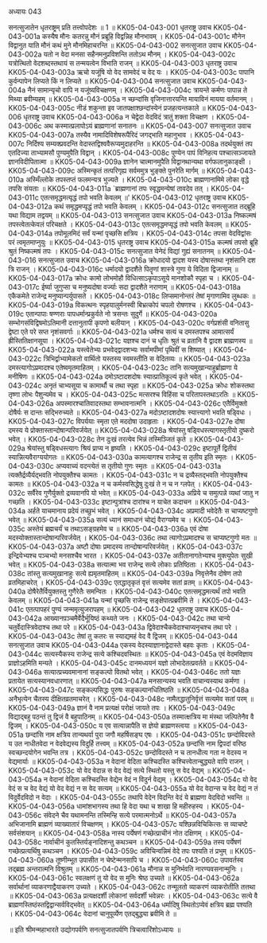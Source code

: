 अध्यायः 043

सनत्सुजातेन धृतराष्ट्रम् प्रति तत्त्वोपदेशः ॥ 1 ॥
KK05-04-043-001	धृतराष्ट्र उवाच 
KK05-04-043-001a	कस्यैष मौनः कतरन्नु मौनं प्रब्रूहि विद्वन्निह मौनभावम् ।
KK05-04-043-001c	मौनेन विद्वानुत याति मौनं कथं मुने मौनमिहाचरन्ति ॥
KK05-04-043-002	सनत्सुजात उवाच 
KK05-04-043-002a	यतो न वेदा मनसा सहैनमनुप्रविशन्ति ततोऽथ मौनम् ।
KK05-04-043-002c	यत्रोत्थितो वेदशब्दस्तथायं स तन्मयत्वेन विभाति राजन् ॥
KK05-04-043-003	धृतराष्ट्र उवाच 
KK05-04-043-003a	ऋचो यजूंषि यो वेद सामवेदं च वेद यः ।
KK05-04-043-003c	पापानि कुर्वन्पापेन लिप्यते किं न लिप्यते ॥
KK05-04-043-004	सनत्सुजात उवाच 
KK05-04-043-004a	नैनं सामान्यृचो वापि न यजूंष्यविचक्षणम् ।
KK05-04-043-004c	त्रायन्ते कर्मणः पापान्न ते मिथ्या ब्रवीम्यहम् ॥
KK05-04-043-005a	न च्छन्दांसि वृजिनात्तारयन्ति मायाविनं मायया वर्तमानम् ।
KK05-04-043-005c	नीडं शकुन्ता इव जातपक्षाश्छन्दांस्येनं प्रजहत्यन्तकाले ॥
KK05-04-043-006	धृतराष्ट्र उवाच 
KK05-04-043-006a	न चेद्वेदा वेदविदं त्रातुं शक्ता विचक्षण ।
KK05-04-043-006c	अथ कस्मात्प्रलापोऽयं ब्राह्मणानां सनातनः ॥
KK05-04-043-007	सनत्सुजात उवाच 
KK05-04-043-007a	तस्यैव नामादिविशेषरूपैरिदं जगद्भाति महानुभाव ।
KK05-04-043-007c	निर्दिश्य सम्यक्प्रवदन्ति वेदास्तद्विश्ववैरूप्यमुदाहरन्ति ॥
KK05-04-043-008a	तदर्थयुक्तं तप एतदिज्या ताभ्यामसौ पुण्यमुपैति विद्वान् ।
KK05-04-043-008c	पुण्येन पापं विनिहत्य पश्चात्सञ्जायते ज्ञानविदीपितात्मा ॥
KK05-04-043-009a	ज्ञानेन चात्मानमुपैति विद्वानथान्यथा वर्गफलानुकाङ्क्षी ।
KK05-04-043-009c	अस्मिन्कृतं तत्परिगृह्य सर्वममुत्र भुङ्क्ते पुनरेति मार्गम् ॥
KK05-04-043-010a	अस्मिँल्लोके तपस्तप्तं फलमन्यत्र भुज्यते ।
KK05-04-043-010c	ब्राह्मणानामिमे लोका वृद्धे तपसि संयताः ॥
KK05-04-043-011a	`ब्राह्मणानां तपः स्वृद्धमन्येषां तावदेव तत् ।
KK05-04-043-011c	एतत्समृद्धमत्यृद्धं तपो भवति केवलम् ॥'
KK05-04-043-012	धृतराष्ट्र उवाच 
KK05-04-043-012a	कथं समृद्धमप्यृद्धं तपो भवति केवलम् ।
KK05-04-043-012c	सनत्सुजात तद्ब्रूहि यथा विद्याम तद्वयम् ॥
KK05-04-043-013	सनत्सुजात उवाच 
KK05-04-043-013a	निष्कल्मषं तपस्त्वेतत्केवलं परिचक्षते ।
KK05-04-043-013c	एतत्समृद्धमप्यृद्धं तपो भवति केवलम् ॥
KK05-04-043-014a	तपोमूलमिदं सर्वं यन्मां पृच्छसि क्षत्रिय ।
KK05-04-043-014c	तपसा वेदविद्वांसः परं त्वमृतमाप्नुयुः ॥
KK05-04-043-015	धृतराष्ट्र उवाच 
KK05-04-043-015a	कल्मषं तपसो ब्रूहि श्रुतं निष्कल्मषं तपः ।
KK05-04-043-015c	सनत्सुजात येनेदं विद्यां गुह्यं सनातनम् ॥
KK05-04-043-016	सनत्सुजात उवाच 
KK05-04-043-016a	क्रोधादयो द्वादश यस्य दोषास्तथा नृशंसानि दश त्रि राजन् ।
KK05-04-043-016c	धर्मादयो द्वादशैते पितॄणां शास्त्रे गुणा ये विदिता द्विजानाम् ॥
KK05-04-043-017a	क्रोधः कामो लोभमोहौ विधित्साऽकृपाऽसूये मानशोकौ स्पृहा च ।
KK05-04-043-017c	ईर्ष्या जुगुप्सा च मनुष्यदोषा वर्ज्याः सदा द्वादशैते नराणाम् ॥
KK05-04-043-018a	एकैकमेते राजेन्द्र मनुष्यान्पर्युपासते ।
KK05-04-043-018c	लिप्समानोन्तरं तेषां मृगाणामिव लुब्धकः ॥
KK05-04-043-019a	विकत्थनः स्पृहयालुर्मनस्वी बिभ्रत्कोपं चपलो रोषणश्च ।
KK05-04-043-019c	एतान्पापाः षण्णराः पापधर्मान्प्रकुर्वते नो त्रसन्तः सुदुर्गे ॥
KK05-04-043-020a	सम्भोगसंविद्विषमोऽतिमानी दत्तानुतापी कृपणो बलीयान् ।
KK05-04-043-020c	वर्गप्रशंसी वनितासु द्वेष्टा एते परे सप्त नृशंसवर्गाः ॥
KK05-04-043-021a	धर्मश्च सत्यं च दमस्तपश्च आमात्सर्यं ह्रीस्तितिक्षानसूया ।
KK05-04-043-021c	यज्ञश्च दानं च धृतिः श्रुतं च व्रतानि वै द्वादश ब्राह्मणस्य ॥
KK05-04-043-022a	यस्त्वेतेभ्यः प्रभवेद्द्वादशभ्यः सर्वामपीमां पृथिवीं स शिष्यात् ।
KK05-04-043-022c	त्रिभिर्द्वाभ्यामेकतो वार्थितो यस्तस्य स्वमस्तीति स वेदितव्यः ॥
KK05-04-043-023a	दमस्त्यागोऽप्रमादश्च एतेष्वमृतमाहितम् ।
KK05-04-043-023c	तानि सत्यमुखान्याहुर्ब्राह्मणा ये मनीषिणः ॥
KK05-04-043-024a	दमोऽष्टादशदोषः स्यात्प्रातिकूल्यं कृते भवेत् ।
KK05-04-043-024c	अनृतं चाभ्यसूया च कामार्थौ च तथा स्पृहा ॥
KK05-04-043-025a	क्रोधः शोकस्तथा तृष्णा लोभः पैशुन्यमेव च ।
KK05-04-043-025c	मत्सरश्च विहिंसा च परितापस्तथाऽरतिः ॥
KK05-04-043-026a	अपस्मारश्चातिवादस्तथा सम्भावनात्मनि ।
KK05-04-043-026c	एतैर्विमुक्तो दोषैर्यः स दान्तः सद्भिरुच्यते ॥
KK05-04-043-027a	मदोऽष्टादशदोषः स्यात्त्यागो भवति षड्विधः ।
KK05-04-043-027c	विपर्ययाः स्मृता एते मददोषा उदाहृताः ।
KK05-04-043-027e	दोषा दमस्य ये प्रोक्तास्तान्दोषान्परिवर्जयेत् ॥
KK05-04-043-028a	श्रेयांस्तु षड्विधस्त्यागस्तृतीयो दुष्करो भवेत् ।
KK05-04-043-028c	तेन दुःखं तरत्येव भिन्नं तस्मिञ्जितं कृते ॥
KK05-04-043-029a	श्रेयांस्तु षड्विधस्त्यागः श्रियं प्राप्य न हृष्यति ।
KK05-04-043-029c	इष्टापूर्ते द्वितीयं स्यान्नित्यवैराग्ययोगतः ॥
KK05-04-043-030a	कामत्यागश्च राजेन्द्र स तृतीय इति स्मृतः ।
KK05-04-043-030c	अप्यवाच्यं वदन्त्येतं स तृतीयो गुणः स्मृतः ॥
KK05-04-043-031a	त्यक्तैर्द्रव्यैर्यद्भवति नोपयुक्तैश्च कामतः ।
KK05-04-043-031c	न च द्रव्यैस्तद्भवति नोपयुक्तैश्च कामतः ॥
KK05-04-043-032a	न च कर्मस्वसिद्धेषु दुःखं ते न च न ग्लपेत् ।
KK05-04-043-032c	सर्वैरेव गुणैर्युक्तो द्रव्यवानपि यो भवेत् ॥
KK05-04-043-033a	अप्रिये च समुत्पन्ने व्यथां जातु न गच्छति ।
KK05-04-043-033c	इष्टान्पुत्रांश्च दारांश्च न याचेत कदाचन ॥
KK05-04-043-034a	अर्हते याचमानाय प्रदेयं तच्छुभं भवेत् ।
KK05-04-043-034c	अप्रमादी भवेदेतैः स चाप्यष्टगुणो भवेत् ॥
KK05-04-043-035a	सत्यं ध्यानं समाधानं चोद्यं वैराग्यमेव च ।
KK05-04-043-035c	अस्तेयं ब्रह्मचर्यं च तथाऽसङ्ग्रहमेव च ॥
KK05-04-043-036a	एवं दोषा मदस्योक्तास्तान्दोषान्परिवर्जयेत् ।
KK05-04-043-036c	तथा त्यागोऽप्रमादश्च स चाप्यष्टगुणो मतः ॥
KK05-04-043-037a	अष्टौ दोषाः प्रमादस्य तान्दोषान्परिवर्जयेत् ।
KK05-04-043-037c	इन्द्रियेभ्यश्च पञ्चभ्यो मनसश्चैव भारत ।
KK05-04-043-037e	अतीतानागतेभ्यश्च मुक्त्युपेतः सुखी भवेत् ॥
KK05-04-043-038a	सत्यात्मा भव राजेन्द्र सत्ये लोकाः प्रतिष्ठिताः ।
KK05-04-043-038c	तांस्तु सत्यमुखानाहुः सत्ये ह्यमृतमाहितम् ॥
KK05-04-043-039a	निवृत्तेनैव दोषेण तपो व्रतमिहाचरेत् ।
KK05-04-043-039c	एतद्धातृकृतं वृत्तं सत्यमेव सतां व्रतम् ॥
KK05-04-043-040a	दोषैरेतैर्वियुक्तस्तु गुणैरेतैः समन्वितः ।
KK05-04-043-040c	एतत्समृद्धमत्यर्थं तपो भवति केवलम् ॥
KK05-04-043-041a	यन्मां पृच्छसि राजेन्द्र सङ्क्षेपात्प्रब्रवीमि ते ।
KK05-04-043-041c	एतत्पापहरं पुण्यं जन्ममृत्युजरापहम् ॥
KK05-04-043-042	धृतराष्ट्र उवाच 
KK05-04-043-042a	आख्यानप़ञ्चमैर्वेदैर्भूयिष्ठं कथ्यते जनः ।
KK05-04-043-042c	तथा चान्ये चतुर्वेदास्त्रिवेदाश्च तथा परे ॥
KK05-04-043-043a	द्विवेदाश्चैकवेदाश्चाप्यनृचश्च तथा परे ।
KK05-04-043-043c	तेषां तु कतरः स स्याद्यमहं वेद वै द्विजम् ॥
KK05-04-043-044	सनत्सुजात उवाच 
KK05-04-043-044a	एकस्य वेदस्याज्ञानाद्वेदास्ते बहवः कृताः ।
KK05-04-043-044c	सत्यस्यैकस्य राजेन्द्र सत्ये कश्चिदवस्थितः ॥
KK05-04-043-045a	एवं वेदमविज्ञाय प्राज्ञोऽहमिति मन्यते ।
KK05-04-043-045c	दानमध्ययनं यज्ञो लोभादेतत्प्रवर्तते ॥
KK05-04-043-046a	सत्यात्प्रच्यवमानानां सङ्कल्पो वितथो भवेत् ।
KK05-04-043-046c	ततो यज्ञः प्रतायेत सत्यस्यानवधारणात् ॥
KK05-04-043-047a	मनसान्यस्य भवति वाचान्यस्याथ कर्मणा ।
KK05-04-043-047c	सङ्कल्पसिद्धः पुरुषः सङ्कल्पानधितिष्ठति ॥
KK05-04-043-048a	अनैभृत्येन चैतस्य दीक्षितव्रतमाचरेत् ।
KK05-04-043-048c	नामैतद्धातुनिर्वृत्तं सत्यमेव सतां परम् ॥
KK05-04-043-049a	ज्ञानं वै नाम प्रत्यक्षं परोक्षं जायते तपः ।
KK05-04-043-049c	विद्याद्बहु पठन्तं तु द्विजं वै बहुपाठिनम् ॥
KK05-04-043-050a	तस्मात्क्षत्रिय मा मंस्था जल्पितेनैव वै द्विजम् ।
KK05-04-043-050c	य एव सत्यान्नापैति स ज्ञेयो ब्राह्मणस्त्वया ॥
KK05-04-043-051a	छन्दांसि नाम क्षत्रिय तान्यथर्वा पुरा जगौ महर्षिसङ्घ एषः । 
KK05-04-043-051c	छन्दोविदस्ते य उत नाधीतवेदा न वेदवेद्यस्य विदुर्हि तत्त्वम् ॥
KK05-04-043-052a	छन्दांसि नाम द्विपदां वरिष्ठ स्वच्छन्दयोगेन भवन्ति तत्र ।
KK05-04-043-052c	छन्दोविदस्ते न च तानधीत्य गता न वेदस्य न वेद्यमार्याः ॥
KK05-04-043-053a	न वेदानां वेदिता कश्चिदस्ति कश्चित्त्वेतान्बुद्ध्यते वापि राजन् ।
KK05-04-043-053c	यो वेद वेदान्न स वेद वेद्यं सत्ये स्थितो यस्तु स वेद वेद्यम् ॥
KK05-04-043-054a	न वेदानां वेदिता कश्चिदस्ति वेद्येन वेदं न विदुर्न वेद्यम् ।
KK05-04-043-054c	यो वेद वेदं स च वेद वेद्यं यो वेद वेद्यं न स वेद सत्यम् ॥
KK05-04-043-055a	यो वेद वेदान्स च वेद वेद्यं न तं विदुर्वेदविदो न वेदाः ।
KK05-04-043-055c	तथापि वेदेन विदन्ति वेदं ये ब्राह्मणा वेदविदो भवन्ति ॥
KK05-04-043-056a	धामांशभागस्य तथा हि वेदा यथा च शाखा हि महीरुहस्य ।
KK05-04-043-056c	संवेदने चैव यथामनन्ति तस्मिन्हि सत्ये परमात्मनोऽर्थे ॥
KK05-04-043-057a	अभिजानामि ब्राह्मणं व्याख्यातारं विचक्षणम् ।
KK05-04-043-057c	यश्छिन्नविचिकित्सः स व्याचष्टे सर्वसंशयान् ॥
KK05-04-043-058a	नास्य पर्येषणं गच्छेत्प्राचीनं नोत दक्षिणम् ।
KK05-04-043-058c	नार्वाचीनं कुतस्तिर्यङ्नादिशन्तु कथञ्चन ॥
KK05-04-043-059a	तस्य पर्येषणं गच्छेत्प्रत्यर्थिषु कथञ्चन ।
KK05-04-043-059c	अविचिन्वन्निमं वेदे तपः पश्यति तं प्रभुम् ॥
KK05-04-043-060a	तूष्णीम्भूत उपासीत न चेष्टेन्मनसापि च ।
KK05-04-043-060c	उपावर्तस्व तद्ब्रह्म अन्तरात्मनि विश्रुतम् ॥
KK05-04-043-061a	मौनान्न स मुनिर्भवति नारण्यवसनान्मुनिः ।
KK05-04-043-061c	स्वलक्षणं तु यो वेद स मुनिः श्रेष्ठ उच्यते ॥
KK05-04-043-062a	सर्वार्थानां व्याकरणाद्वैयाकरण उच्यते ।
KK05-04-043-062c	तन्मूलतो व्याकरणं व्याकरोतीति तत्तथा ॥
KK05-04-043-063a	प्रत्यक्षदर्शी लोकानां सर्वदर्शी भवेन्नरः ।
KK05-04-043-063c	सत्ये वै ब्राह्मणस्तिष्ठंस्तद्विद्वान्सर्वविद्भवेत् ॥
KK05-04-043-064a	धर्मादिषु स्थितोऽप्येवं क्षत्रिय ब्रह्म पश्यति ।
KK05-04-043-064c	वेदानां चानुपूर्व्येण एतद्बुद्ध्या ब्रवीमि ते ॥

॥ इति श्रीमन्महाभारते उद्योगपर्वणि सनत्सुजातपर्वणि त्रिचत्वारिंशोऽध्यायः ॥
